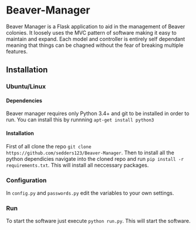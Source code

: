 # Beaver-Manager

Beaver Manager is a Flask application to aid in the management of Beaver colonies. It loosely uses the MVC pattern of software making it easy to maintain and expand. Each model and controller is entirely self dependant meaning that things can be chagned without the fear of breaking multiple features.

## Installation
### Ubuntu/Linux
#### Dependencies

Beaver manager requires only Python 3.4+ and git to be installed in order to run. You can install this by runnning `apt-get install python3`

#### Installation
First of all clone the repo  `git clone https://github.com/sedders123/Beaver-Manager`. Then to install all the python dependicies navigate into the cloned repo and run `pip install -r requirements.txt`. This will install all neccessary packages.

### Configuration

In `config.py` and `passwords.py` edit the variables to your own settings.

### Run

To start the software just execute `python run.py`. This will start the software.


